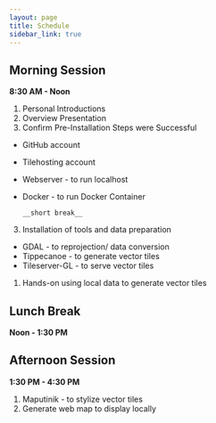 ```yaml
---
layout: page
title: Schedule
sidebar_link: true
---
```

##  Morning Session ##
__8:30 AM - Noon__
1. Personal Introductions
2. Overview Presentation
2. Confirm Pre-Installation Steps were Successful
  * GitHub account
  * Tilehosting account
  * Webserver - to run localhost
  * Docker - to run Docker Container

        __short break__

3. Installation of tools and data preparation
  * GDAL - to reprojection/ data conversion
  * Tippecanoe - to generate vector tiles
  * Tileserver-GL - to serve vector tiles
1. Hands-on using local data to generate vector tiles

## Lunch Break ##
__Noon - 1:30 PM__

## Afternoon Session ##
__1:30 PM - 4:30 PM__
1. Maputinik - to stylize vector tiles
3. Generate web map to display locally
